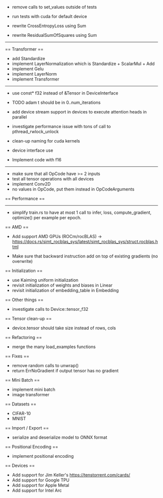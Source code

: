 - remove calls to set_values outside of tests

- run tests with cuda for default device

- rewrite CrossEntropyLoss using Sum
- rewrite ResidualSumOfSquares using Sum

---------------------

== Transformer ==

- add Standardize
- implement LayerNormalization which is Standardize + ScalarMul + Add
- implement Gelu
- implement LayerNorm
- implement Transformer

---------------
- use const* f32 instead of &Tensor in DeviceInterface
- TODO adam t should be in 0..num_iterations
- add device stream support in devices to execute attention heads in parallel

- investigate performance issue with tons of call to pthread_rwlock_unlock

- clean-up naming for cuda kernels
- device interface use <T>
- Implement code with f16

---------------------

- make sure that all OpCode have >= 2 inputs
- test all tensor operations with all devices
- implement Conv2D
- no values in OpCode, put them instead in OpCodeArguments

== Performance ==

---------------------

- simplify train.rs to have at most 1 call to infer, loss, compute_gradient, optimize() per example per epoch.

== AMD ==

- Add support AMD GPUs (ROCm/rocBLAS) -> https://docs.rs/simt_rocblas_sys/latest/simt_rocblas_sys/struct.rocblas.html

- Make sure that backward instruction add on top of existing gradients (no overwrite)

== Initialization ==

- use Kaiming uniform initialization
- revisit initialization of weights and biases in Linear
- revisit initialization of embedding_table in Embedding

== Other things ==

- investigate calls to Device::tensor_f32

== Tensor clean-up ==

- device.tensor should take size instead of rows, cols

== Refactoring ==

- merge the many load_examples functions

== Fixes ==

- remove random calls to unwrap()
- return ErrNoGradient if output tensor has no gradient

== Mini Batch ==

- implement mini batch
- image transformer

== Datasets ==

- CIFAR-10
- MNIST

== Import / Export ==

- serialize and deserialize model to ONNX format

== Positional Encoding ==

- implement positional encoding

== Devices ==

- Add support for Jim Keller's https://tenstorrent.com/cards/
- Add support for Google TPU
- Add support for Apple Metal
- Add support for Intel Arc
